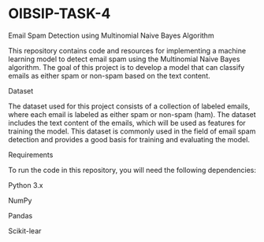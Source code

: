 # OIBSIP-TASK-4
Email Spam Detection using Multinomial Naive Bayes Algorithm

This repository contains code and resources for implementing a machine learning model to detect email spam using the Multinomial Naive Bayes algorithm. The goal of this project is to develop a model that can classify emails as either spam or non-spam based on the text content.

Dataset

The dataset used for this project consists of a collection of labeled emails, where each email is labeled as either spam or non-spam (ham). The dataset includes the text content of the emails, which will be used as features for training the model. This dataset is commonly used in the field of email spam detection and provides a good basis for training and evaluating the model.

Requirements

To run the code in this repository, you will need the following dependencies:

Python 3.x

NumPy

Pandas

Scikit-lear
